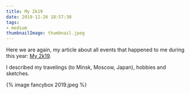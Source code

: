 ```yaml
---
title: My 2k19
date: 2019-12-26 18:57:30
tags:
- medium
thumbnailImage: thumbnail.jpeg
---
```


Here we are again, my article about all events that happened to me during this year: [My 2k19](https://medium.com/@sacret/%D0%BC%D0%BE%D0%B9-2k19-a8213c1d585).
<!-- more -->
I described my travelings (to Minsk, Moscow, Japan), hobbies and sketches.

{% image fancybox 2019.jpeg %}